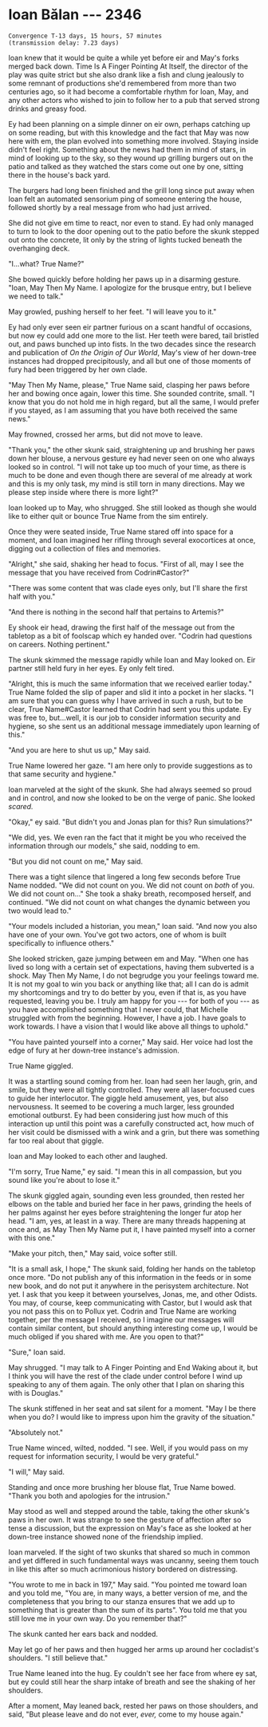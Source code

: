 # Ioan Bălan --- 2346

    Convergence T-13 days, 15 hours, 57 minutes
    (transmission delay: 7.23 days)

Ioan knew that it would be quite a while yet before eir and May's forks merged back down. Time Is A Finger Pointing At Itself, the director of the play was quite strict but she also drank like a fish and clung jealously to some remnant of productions she'd remembered from more than two centuries ago, so it had become a comfortable rhythm for Ioan, May, and any other actors who wished to join to follow her to a pub that served strong drinks and greasy food.

Ey had been planning on a simple dinner on eir own, perhaps catching up on some reading, but with this knowledge and the fact that May was now here with em, the plan evolved into something more involved. Staying inside didn't feel right. Something about the news had them in mind of stars, in mind of looking up to the sky, so they wound up grilling burgers out on the patio and talked as they watched the stars come out one by one, sitting there in the house's back yard.

The burgers had long been finished and the grill long since put away when Ioan felt an automated sensorium ping of someone entering the house, followed shortly by a real message from who had just arrived.

She did not give em time to react, nor even to stand. Ey had only managed to turn to look to the door opening out to the patio before the skunk stepped out onto the concrete, lit only by the string of lights tucked beneath the overhanging deck.

"I...what? True Name?"

She bowed quickly before holding her paws up in a disarming gesture. "Ioan, May Then My Name. I apologize for the brusque entry, but I believe we need to talk."

May growled, pushing herself to her feet. "I will leave you to it."

Ey had only ever seen eir partner furious on a scant handful of occasions, but now ey could add one more to the list. Her teeth were bared, tail bristled out, and paws bunched up into fists. In the two decades since the research and publication of *On the Origin of Our World*, May's view of her down-tree instances had dropped precipitously, and all but one of those moments of fury had been triggered by her own clade.

"May Then My Name, please," True Name said, clasping her paws before her and bowing once again, lower this time. She sounded contrite, small. "I know that you do not hold me in high regard, but all the same, I would prefer if you stayed, as I am assuming that you have both received the same news."

May frowned, crossed her arms, but did not move to leave.

"Thank you," the other skunk said, straightening up and brushing her paws down her blouse, a nervous gesture ey had never seen on one who always looked so in control. "I will not take up too much of your time, as there is much to be done and even though there are several of me already at work and this is my only task, my mind is still torn in many directions. May we please step inside where there is more light?"

Ioan looked up to May, who shrugged. She still looked as though she would like to either quit or bounce True Name from the sim entirely.

Once they were seated inside, True Name stared off into space for a moment, and Ioan imagined her rifling through several exocortices at once, digging out a collection of files and memories.

"Alright," she said, shaking her head to focus. "First of all, may I see the message that you have received from Codrin#Castor?"

"There was some content that was clade eyes only, but I'll share the first half with you."

"And there is nothing in the second half that pertains to Artemis?"

Ey shook eir head, drawing the first half of the message out from the tabletop as a bit of foolscap which ey handed over. "Codrin had questions on careers. Nothing pertinent."

The skunk skimmed the message rapidly while Ioan and May looked on. Eir partner still held fury in her eyes. Ey only felt tired.

"Alright, this is much the same information that we received earlier today." True Name folded the slip of paper and slid it into a pocket in her slacks. "I am sure that you can guess why I have arrived in such a rush, but to be clear, True Name#Castor learned that Codrin had sent you this update. Ey was free to, but...well, it is our job to consider information security and hygiene, so she sent us an additional message immediately upon learning of this."

"And you are here to shut us up," May said.

True Name lowered her gaze. "I am here only to provide suggestions as to that same security and hygiene."

Ioan marveled at the sight of the skunk. She had always seemed so proud and in control, and now she looked to be on the verge of panic. She looked *scared.*

"Okay," ey said. "But didn't you and Jonas plan for this? Run simulations?"

"We did, yes. We even ran the fact that it might be you who received the information through our models," she said, nodding to em.

"But you did not count on me," May said.

There was a tight silence that lingered a long few seconds before True Name nodded. "We did not count on you. We did not count on *both* of you. We did not count on..." She took a shaky breath, recomposed herself, and continued. "We did not count on what changes the dynamic between you two would lead to."

"Your models included a historian, you mean," Ioan said. "And now you also have one of your own. You've got two actors, one of whom is built specifically to influence others."

She looked stricken, gaze jumping between em and May. "When one has lived so long with a certain set of expectations, having them subverted is a shock. May Then My Name, I do not begrudge you your feelings toward me. It is not my goal to win you back or anything like that; all I can do is admit my shortcomings and try to do better by you, even if that is, as you have requested, leaving you be. I truly am happy for you --- for both of you --- as you have accomplished something that I never could, that Michelle struggled with from the beginning. However, I have a job. I have goals to work towards. I have a vision that I would like above all things to uphold."

"You have painted yourself into a corner," May said. Her voice had lost the edge of fury at her down-tree instance's admission.

True Name giggled.

It was a startling sound coming from her. Ioan had seen her laugh, grin, and smile, but they were all tightly controlled. They were all laser-focused cues to guide her interlocutor. The giggle held amusement, yes, but also nervousness. It seemed to be covering a much larger, less grounded emotional outburst. Ey had been considering just how much of this interaction up until this point was a carefully constructed act, how much of her visit could be dismissed with a wink and a grin, but there was something far too real about that giggle.

Ioan and May looked to each other and laughed.

"I'm sorry, True Name," ey said. "I mean this in all compassion, but you sound like you're about to lose it."

The skunk giggled again, sounding even less grounded, then rested her elbows on the table and buried her face in her paws, grinding the heels of her palms against her eyes before straightening the longer fur atop her head. "I am, yes, at least in a way. There are many threads happening at once and, as May Then My Name put it, I have painted myself into a corner with this one."

"Make your pitch, then," May said, voice softer still.

"It is a small ask, I hope," The skunk said, folding her hands on the tabletop once more. "Do not publish any of this information in the feeds or in some new book, and do not put it anywhere in the perisystem architecture. Not yet. I ask that you keep it between yourselves, Jonas, me, and other Odists. You may, of course, keep communicating with Castor, but I would ask that you not pass this on to Pollux yet. Codrin and True Name are working together, per the message I received, so I imagine our messages will contain similar content, but should anything interesting come up, I would be much obliged if you shared with me. Are you open to that?"

"Sure," Ioan said.

May shrugged. "I may talk to A Finger Pointing and End Waking about it, but I think you will have the rest of the clade under control before I wind up speaking to any of them again. The only other that I plan on sharing this with is Douglas."

The skunk stiffened in her seat and sat silent for a moment. "May I be there when you do? I would like to impress upon him the gravity of the situation."

"Absolutely not."

True Name winced, wilted, nodded. "I see. Well, if you would pass on my request for information security, I would be very grateful."

"I will," May said.

Standing and once more brushing her blouse flat, True Name bowed. "Thank you both and apologies for the intrusion."

May stood as well and stepped around the table, taking the other skunk's paws in her own. It was strange to see the gesture of affection after so tense a discussion, but the expression on May's face as she looked at her down-tree instance showed none of the friendship implied.

Ioan marveled. If the sight of two skunks that shared so much in common and yet differed in such fundamental ways was uncanny, seeing them touch in like this after so much acrimonious history bordered on distressing.

"You wrote to me in back in 197," May said. "You pointed me toward Ioan and you told me, "You are, in many ways, a better version of me, and the completeness that you bring to our stanza ensures that we add up to something that is greater than the sum of its parts". You told me that you still love me in your own way. Do you remember that?"

The skunk canted her ears back and nodded.

May let go of her paws and then hugged her arms up around her cocladist's shoulders. "I still believe that."

True Name leaned into the hug. Ey couldn't see her face from where ey sat, but ey could still hear the sharp intake of breath and see the shaking of her shoulders.

After a moment, May leaned back, rested her paws on those shoulders, and said, "But please leave and do not ever, *ever,* come to my house again."
